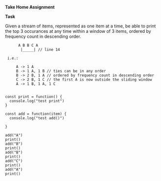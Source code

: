 **Take Home Assignment**

**Task**

Given a stream of items, represented as one item at a time, be able to print the top 3 occurances at any time within a window of 3 items, ordered by frequency count in descending order.
    
          A B B C A
           |_____| // line 14     
    
     i.e.:
        
         A -> 1 A
         B -> 1 A, 1 B // ties can be in any order
         B -> 2 B, 1 A // ordered by frequency count in descending order
         C -> 2 B, 1 C // the first A is now outside the sliding window
         A -> 1 B, 1 A, 1 C
    
    
    const print = function() {
      console.log("test print")
    }
    
    const add = function(item) {
      console.log("test add()")  
    
    }
    
    add("A")
    print()
    add("B")
    print()
    add("B")
    print()
    add("C")
    print()
    add("A")
    print()
    
    